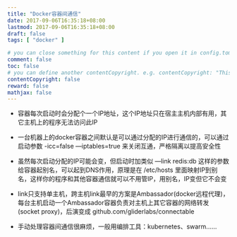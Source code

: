 ```yaml
---
title: "Docker容器间通信"
date: 2017-09-06T16:35:18+08:00
lastmod: 2017-09-06T16:35:18+08:00
draft: false
tags: [ "docker" ]

# you can close something for this content if you open it in config.toml.
comment: false
toc: false
# you can define another contentCopyright. e.g. contentCopyright: "This is an another copyright."
contentCopyright: false
reward: false
mathjax: false
---
```


- 容器每次启动时会分配个一个IP地址，这个IP地址只在宿主主机内部有用，其它主机上的程序无法访问此IP

- 一台机器上的docker容器之间默认是可以通过分配的IP进行通信的，可以通过启动参数 -icc=false —iptables=true 来关闭互通，严格隔离以提高安全性

- 虽然每次启动分配的IP可能会变，但启动时加类似 —link redis:db 这样的参数给容器起别名，可以起到DNS作用，原理是在 /etc/hosts 里面映射IP到别名，这样你的程序和其他容器通信就可以不用管IP，用别名，IP变但它不会变

- link只支持单主机，跨主机link最早的方案是Ambassador(docker远程代理)，每台主机启动一个Ambassador容器负责对主机上其它容器的网络转发(socket proxy)，后演变成 github.com/gliderlabs/connectable

- 手动处理容器间通信很麻烦，一般用编排工具：kubernetes、swarm......

